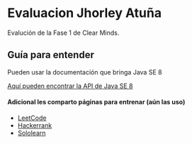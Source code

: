 # Evaluacion Jhorley Atuña
Evalución de la Fase 1 de Clear Minds. 

<h2>Guía para entender</h2>
<p>Pueden usar la documentación que bringa Java SE 8</p>
<a href="https://docs.oracle.com/javase/8/docs/api/"> Aquí pueden encontrar la API de Java SE 8 </a>

<h4>Adicional les comparto páginas para entrenar (aún las uso) </h4>
<ul>
  <li><a href="https://leetcode.com/">LeetCode</a></li>
  <li><a href="https://www.hackerrank.com/">Hackerrank</a></li>
  <li><a href="sololearn.com/">Sololearn</a></li>
</ul>

